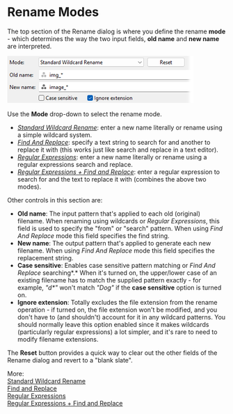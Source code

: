 # Rename Modes

The top section of the Rename dialog is where you define the rename **mode** - which determines the way the two input fields, **old name** and **new name** are interpreted. 

![](/Manual/images/media/13/rename_mode.png)

Use the **Mode** drop-down to select the rename mode.

- *[Standard Wildcard Rename](/Manual/file_operations/renaming_files/advanced_rename/rename_modes/standard_wildcard_rename.md)*: enter a new name literally or rename using a simple wildcard system.
- *[Find And Replace](/Manual/file_operations/renaming_files/advanced_rename/rename_modes/find_and_replace.md)*: specify a text string to search for and another to replace it with (this works just like search and replace in a text editor).
- *[Regular Expressions](/Manual/file_operations/renaming_files/advanced_rename/rename_modes/regular_expressions.md)*: enter a new name literally or rename using a regular expressions search and replace.
- *[Regular Expressions + Find and Replace](/Manual/file_operations/renaming_files/advanced_rename/rename_modes/regular_expressions_and_find_and_replace.md)*: enter a regular expression to search for and the text to replace it with (combines the above two modes).

Other controls in this section are:

- **Old name**: The input pattern that's applied to each old (original) filename. When renaming using wildcards or *Regular Expressions*, this field is used to specify the "from" or "search" pattern. When using *Find And Replace* mode this field specifies the find string.
- **New name**: The output pattern that's applied to generate each new filename. When using *Find And Replace* mode this field specifies the replacement string.
- **Case sensitive**: Enables case sensitive pattern matching or *Find And Replace* searching*.* When it's turned on, the upper/lower case of an existing filename has to match the supplied pattern exactly - for example, *"d\*"* won't match *"Dog"* if the **case sensitive** option is turned on.
- **Ignore extension**: Totally excludes the file extension from the rename operation - if turned on, the file extension won't be modified, and you don't have to (and shouldn't) account for it in any wildcard patterns. You should normally leave this option enabled since it makes wildcards (particularly regular expressions) a lot simpler, and it's rare to need to modify filename extensions.

The **Reset** button provides a quick way to clear out the other fields of the Rename dialog and revert to a "blank slate".

More:  
[Standard Wildcard Rename](/Manual/file_operations/renaming_files/advanced_rename/rename_modes/standard_wildcard_rename.md)  
[Find and Replace](/Manual/file_operations/renaming_files/advanced_rename/rename_modes/find_and_replace.md)  
[Regular Expressions](/Manual/file_operations/renaming_files/advanced_rename/rename_modes/regular_expressions.md)  
[Regular Expressions + Find and Replace](/Manual/file_operations/renaming_files/advanced_rename/rename_modes/regular_expressions_and_find_and_replace.md)  
